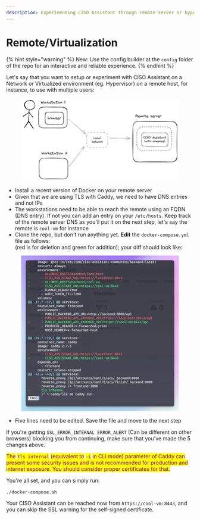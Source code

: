 ```yaml
---
description: Experimenting CISO Assistant through remote server or hypervisor
---
```


# Remote/Virtualization



{% hint style="warning" %}
New: Use the config builder at the `config` folder of the repo for an interactive and reliable experience.
{% endhint %}

Let's say that you want to setup or experiment with CISO Assistant on a Network or Virtualized environment (eg. Hypervisor) on a remote host, for instance, to use with multiple users:



<figure><img src="../.gitbook/assets/image (7).png" alt=""><figcaption></figcaption></figure>

* Install a recent version of Docker on your remote server
* Given that we are using TLS with Caddy, we need to have DNS entries and not IPs
* The workstations need to be able to reach the remote using an FQDN (DNS entry). If not you can add an entry on your `/etc/hosts`. Keep track of the remote server DNS as you'll put it on the next step, let's say the remote is `cool-vm` for instance
* Clone the repo, but don't run anything yet. **Edit** the `docker-compose.yml` file as follows:\
  (red is for deletion and green for addition); your diff should look like:

<figure><img src="../.gitbook/assets/image (10).png" alt=""><figcaption></figcaption></figure>

* Five lines need to be edited. Save the file and move to the next step

If you're getting `SSL_ERROR_INTERNAL ERROR_ALERT` (Can be different on other browsers) blocking you from continuing, make sure that you've made the 5 changes above.

<mark style="color:purple;">The</mark> <mark style="color:purple;"></mark><mark style="color:purple;">`tls internal`</mark> <mark style="color:purple;"></mark><mark style="color:purple;">(equivalent to</mark> <mark style="color:purple;"></mark><mark style="color:purple;">`-i`</mark> <mark style="color:purple;"></mark><mark style="color:purple;">in CLI mode) parameter of Caddy can present some security issues and is not recommended for production and internet exposure. You should consider proper certificates for that.</mark>



You're all set, and you can simply run:

```
./docker-compose.sh
```

Your CISO Assistant can be reached now from  `https://cool-vm:8443`, and you can skip the SSL warning for the self-signed certificate.
